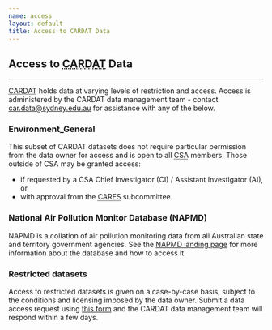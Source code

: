 ```yaml
---
name: access
layout: default
title: Access to CARDAT Data
---
```


<h2>Access to <abbr title="Clean Air and health Research Data and Analysis Technology">CARDAT</abbr> Data</h2>
<hr class="car-red" />      
<p><abbr title="Clean Air and health Research Data and Analysis Technology">CARDAT</abbr> holds data at varying levels of restriction and access. Access is administered by the CARDAT data management team - contact <a href="mailto:car.data@sydney.edu.au">car.data@sydney.edu.au</a> for assistance with any of the below.

<h3>Environment_General</h3>
<p>This subset of CARDAT datasets does not require particular permission from the data owner for access and is open to all <abbr title="Centre for Safe Air">CSA</abbr> members. Those outside of CSA may be granted access:</p>
<ul>
<li>if requested by a CSA Chief Investigator (CI) / Assistant Investigator (AI), or </li> 
<li>with approval from the <abbr title="Centre for Safe Air Exposure Subcommittee ">CARES</abbr> subcommittee.</li> 
</ul>

<h3>National Air Pollution Monitor Database (NAPMD)</h3>
<p>NAPMD is a collation of air pollution monitoring data from all Australian state and territory government agencies. See the <a href="https://osf.io/jxd98/">NAPMD landing page</a> for more information about the database and how to access it.</p>

<h3>Restricted datasets</h3>
<p>Access to restricted datasets is given on a case-by-case basis, subject to the conditions and licensing imposed by the data owner. Submit a data access request using <a href="data_access_request_form.html">this form</a> and the CARDAT data management team will respond within a few days.</p>